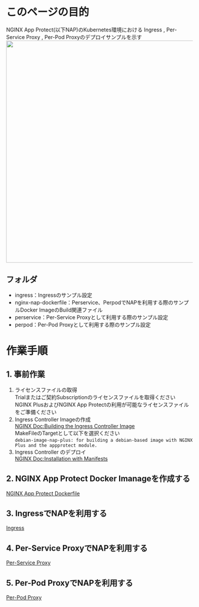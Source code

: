 # このページの目的
NGINX App Protect(以下NAP)のKubernetes環境における Ingress , Per-Service Proxy , Per-Pod Proxyのデプロイサンプルを示す
<br><img src="https://www.nginx.com/wp-content/uploads/2020/09/app-services-Kubernetes-pt2_four-locations.png" width="600"><br>

## フォルダ
- ingress：Ingressのサンプル設定
- nginx-nap-dockerfile：Perservice、PerpodでNAPを利用する際のサンプルDocker ImageのBuild関連ファイル
- perservice：Per-Service Proxyとして利用する際のサンプル設定
- perpod：Per-Pod Proxyとして利用する際のサンプル設定

# 作業手順
## 1. 事前作業
1. ライセンスファイルの取得   
Trialまたはご契約Subscriptionのライセンスファイルを取得ください   
NGINX PlusおよびNGINX App Protectの利用が可能なライセンスファイルをご準備ください
1. Ingress Controller Imageの作成   
[NGINX Doc:Building the Ingress Controller Image](https://docs.nginx.com/nginx-ingress-controller/installation/building-ingress-controller-image/)   
MakeFileのTargetとして以下を選択ください   
`debian-image-nap-plus: for building a debian-based image with NGINX Plus and the appprotect module.`
1. Ingress Controller のデプロイ   
[NGINX Doc:Installation with Manifests](https://docs.nginx.com/nginx-ingress-controller/installation/installation-with-manifests/)

## 2. NGINX App Protect Docker Imanageを作成する
[NGINX App Protect Dockerfile](https://github.com/hiropo20/nginx-nap-container-deployment-sample/tree/master/nginx-nap-dockerfile)
## 3. IngressでNAPを利用する
[Ingress](https://github.com/hiropo20/nginx-nap-container-deployment-sample/tree/master/ingress)
## 4. Per-Service ProxyでNAPを利用する
[Per-Service Proxy](https://github.com/hiropo20/nginx-nap-container-deployment-sample/tree/master/perservice)
## 5. Per-Pod ProxyでNAPを利用する
[Per-Pod Proxy](https://github.com/hiropo20/nginx-nap-container-deployment-sample/tree/master/perpod)
